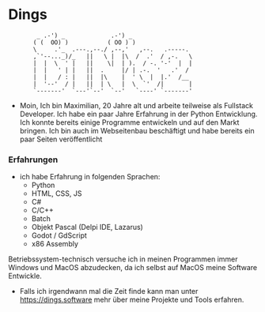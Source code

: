 # Dings
            _ .-') _             .-') _                  
           ( (  OO) )           ( OO ) )                 
           \     .'_  .---.,--./ ,--,'   ,--.   .-----.  
           ,`'--..._)/_   ||   \ |  |\  /  .'  / ,-.   \ 
           |  |  \  ' |   ||    \|  | ).  / -. '-'  |  | 
           |  |   ' | |   ||  .     |/ | .-.  '   .'  /  
           |  |   / : |   ||  |\    |  ' \  |  |.'  /__  
           |  '--'  / |   ||  | \   |  \  `'  /|       | 
           `-------'  `---'`--'  `--'   `----' `-------' 


- Moin, Ich bin Maximilian, 20 Jahre alt und arbeite teilweise als Fullstack Developer. Ich habe ein paar Jahre Erfahrung in der Python Entwicklung. Ich konnte bereits einige Programme entwickeln und auf den Markt bringen. Ich bin auch im Webseitenbau beschäftigt und habe bereits ein paar Seiten veröffentlicht

### Erfahrungen
- ich habe Erfahrung in folgenden Sprachen:
    - Python
    - HTML, CSS, JS
    - C#
    - C/C++
    - Batch
    - Objekt Pascal (Delpi IDE, Lazarus)
    - Godot / GdScript
    - x86 Assembly
 
Betriebssystem-technisch versuche ich in meinen Programmen immer Windows und MacOS abzudecken, da ich selbst auf MacOS meine Software Entwickle.
- Falls ich irgendwann mal die Zeit finde kann man unter https://dings.software mehr über meine Projekte und Tools erfahren.
